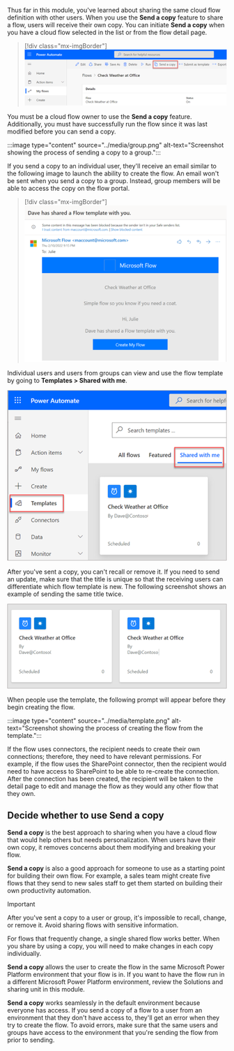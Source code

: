 Thus far in this module, you've learned about sharing the same cloud flow definition with other users. When you use the **Send a copy** feature to share a flow, users will receive their own copy. You can initiate **Send a copy** when you have a cloud flow selected in the list or from the flow detail page.

> [!div class="mx-imgBorder"]
> [![Screenshot showing the Send a copy icon on the flow detail page.](../media/send-copy.png)](../media/send-copy.png#lightbox)

You must be a cloud flow owner to use the **Send a copy** feature. Additionally, you must have successfully run the flow since it was last modified before you can send a copy.

:::image type="content" source="../media/group.png" alt-text="Screenshot showing the process of sending a copy to a group.":::

If you send a copy to an individual user, they'll receive an email similar to the following image to launch the ability to create the flow. An email won't be sent when you send a copy to a group. Instead, group members will be able to access the copy on the flow portal.

> [!div class="mx-imgBorder"]
> [![Screenshot of the email notification that a flow is sent to you as a copy.](../media/email.png)](../media/email.png#lightbox)

Individual users and users from groups can view and use the flow template by going to **Templates > Shared with me**.

![Screenshot showing how to find the templates on the portal under the Shared with me tab in the Templates area.](../media/shared.png)

After you've sent a copy, you can't recall or remove it. If you need to send an update, make sure that the title is unique so that the receiving users can differentiate which flow template is new. The following screenshot shows an example of sending the same title twice.

![Screenshot showing an example of sending the same title twice. Both will appear similar to the user, so make sure that you use unique titles.](../media/duplicate.png)

When people use the template, the following prompt will appear before they begin creating the flow.

:::image type="content" source="../media/template.png" alt-text="Screenshot showing the process of creating the flow from the template.":::

If the flow uses connectors, the recipient needs to create their own connections; therefore, they need to have relevant permissions. For example, if the flow uses the SharePoint connector, then the recipient would need to have access to SharePoint to be able to re-create the connection. After the connection has been created, the recipient will be taken to the detail page to edit and manage the flow as they would any other flow that they own.

## Decide whether to use Send a copy

**Send a copy** is the best approach to sharing when you have a cloud flow that would help others but needs personalization. When users have their own copy, it removes concerns about them modifying and breaking your flow.

**Send a copy** is also a good approach for someone to use as a starting point for building their own flow. For example, a sales team might create five flows that they send to new sales staff to get them started on building their own productivity automation.

> [!Important]
> After you've sent a copy to a user or group, it's impossible to recall, change, or remove it. Avoid sharing flows with sensitive information.

For flows that frequently change, a single shared flow works better. When you share by using a copy, you will need to make changes in each copy individually.

**Send a copy** allows the user to create the flow in the same Microsoft Power Platform environment that your flow is in. If you want to have the flow run in a different Microsoft Power Platform environment, review the Solutions and sharing unit in this module.

**Send a copy** works seamlessly in the default environment because everyone has access. If you send a copy of a flow to a user from an environment that they don't have access to, they'll get an error when they try to create the flow. To avoid errors, make sure that the same users and groups have access to the environment that you're sending the flow from prior to sending.

